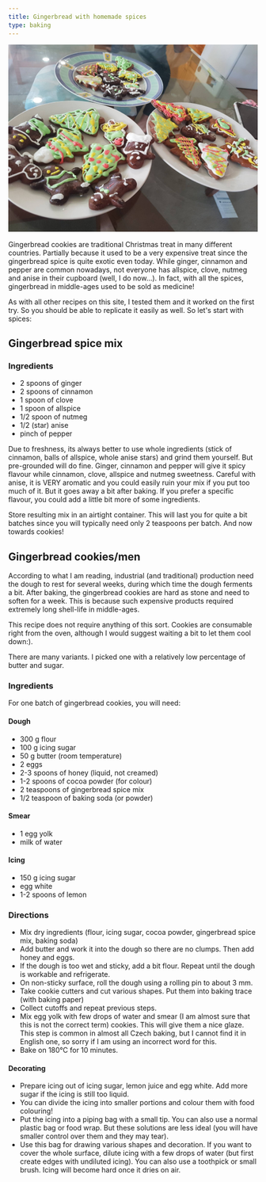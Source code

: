 ```yaml
---
title: Gingerbread with homemade spices
type: baking
---
```


![](../assets/gingerbread.jpg "Zdobené perníčky")

Gingerbread cookies are traditional Christmas treat in many different countries. Partially because it used to be a very expensive treat since the gingerbread spice is quite exotic even today. While ginger, cinnamon and pepper are common nowadays, not everyone has allspice, clove, nutmeg and anise in their cupboard (well, I do now...). In fact, with all the spices, gingerbread in middle-ages used to be sold as medicine!

As with all other recipes on this site, I tested them and it worked on the first try. So you should be able to replicate it easily as well. So let's start with spices:

## Gingerbread spice mix

### Ingredients

* 2 spoons of ginger
* 2 spoons of cinnamon
* 1 spoon of clove
* 1 spoon of allspice
* 1/2 spoon of nutmeg
* 1/2 (star) anise
* pinch of pepper

Due to freshness, its always better to use whole ingredients (stick of cinnamon, balls of allspice, whole anise stars) and grind them yourself. But pre-grounded will do fine. Ginger, cinnamon and pepper will give it spicy flavour while cinnamon, clove, allspice and nutmeg sweetness. Careful with anise, it is VERY aromatic and you could easily ruin your mix if you put too much of it. But it goes away a bit after baking. If you prefer a specific flavour, you could add a little bit more of some ingredients.

Store resulting mix in an airtight container. This will last you for quite a bit batches since you will typically need only 2 teaspoons per batch. And now towards cookies!

## Gingerbread cookies/men

According to what I am reading, industrial (and traditional) production need the dough to rest for several weeks, during which time the dough ferments a bit. After baking, the gingerbread cookies are hard as stone and need to soften for a week. This is because such expensive products required extremely long shell-life in middle-ages.

This recipe does not require anything of this sort. Cookies are consumable right from the oven, although I would suggest waiting a bit to let them cool down:).

There are many variants. I picked one with a relatively low percentage of butter and sugar.

### Ingredients

For one batch of gingerbread cookies, you will need:

#### Dough
* 300 g flour
* 100 g icing sugar
* 50 g butter (room temperature)
* 2 eggs
* 2-3 spoons of honey (liquid, not creamed)
* 1-2 spoons of cocoa powder (for colour)
* 2 teaspoons of gingerbread spice mix
* 1/2 teaspoon of baking soda (or powder)

#### Smear
* 1 egg yolk
* milk of water

#### Icing
* 150 g icing sugar
* egg white
* 1-2 spoons of lemon

### Directions

* Mix dry ingredients (flour, icing sugar, cocoa powder, gingerbread spice mix, baking soda)
* Add butter and work it into the dough so there are no clumps. Then add honey and eggs.
* If the dough is too wet and sticky, add a bit flour. Repeat until the dough is workable and refrigerate.
* On non-sticky surface, roll the dough using a rolling pin to about 3 mm.
* Take cookie cutters and cut various shapes. Put them into baking trace (with baking paper)
* Collect cutoffs and repeat previous steps.
* Mix egg yolk with few drops of water and smear (I am almost sure that this is not the correct term) cookies. This will give them a nice glaze. This step is common in almost all Czech baking, but I cannot find it in English one, so sorry if I am using an incorrect word for this.
* Bake on 180°C for 10 minutes.

#### Decorating
* Prepare icing out of icing sugar, lemon juice and egg white. Add more sugar if the icing is still too liquid.
* You can divide the icing into smaller portions and colour them with food colouring!
* Put the icing into a piping bag with a small tip. You can also use a normal plastic bag or food wrap. But these solutions are less ideal (you will have smaller control over them and they may tear).
* Use this bag for drawing various shapes and decoration. If you want to cover the whole surface, dilute icing with a few drops of water (but first create edges with undiluted icing). You can also use a toothpick or small brush. Icing will become hard once it dries on air.

